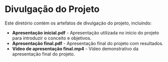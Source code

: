 # Divulgação do Projeto

Este diretório contém os artefatos de divulgação do projeto, incluindo:

- **Apresentação inicial.pdf** - Apresentação utilizada no início do projeto para introduzir o conceito e objetivos.
- **Apresentação final.pdf** - Apresentação final do projeto com resultados.
- **Vídeo de apresentação final.mp4** - Vídeo demonstrativo da apresentação final do projeto.
